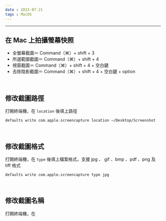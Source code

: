 ```yaml
---
date : 2023-07-21
tags : MacOS
---
```

---
## 在 Mac 上拍攝螢幕快照
- 全螢幕截圖＝ Command（⌘）+ shift + 3
- 所選範圍截圖＝ Command（⌘）+ shift + 4
- 視窗截圖＝ Command（⌘）+ shift + 4 + 空白鍵
- 去除陰影截圖＝ Command（⌘）+ shift + 4 + 空白鍵 + option

<br>

## 修改截圖路徑
打開終端機，在 `location` 後填上路徑
```
defaults write com.apple.screencapture location ~/Desktop/Screenshot
```

<br>

## 修改截圖格式
打開終端機，在 `type` 後填上檔案格式，支援 jpg 、 gif 、bmp 、pdf 、png 及 tiff 格式
```
defaults write com.apple.screencapture type jpg
```
<br>

## 修改截圖名稱
打開終端機，在